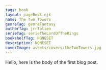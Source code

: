 ```yaml
---
tags: book
layout: pageBook.njk
name: The Two Towers
genreTag: genreFantasy
authorTag: jrrTolien
serieTag: serieTheLordOfTheRings
bookshelfTag: NONESET
description: NONESET
coverImage: assets/covers/theTwoTowers.jpg
---
```


Hello, here is the body of the first blog post.